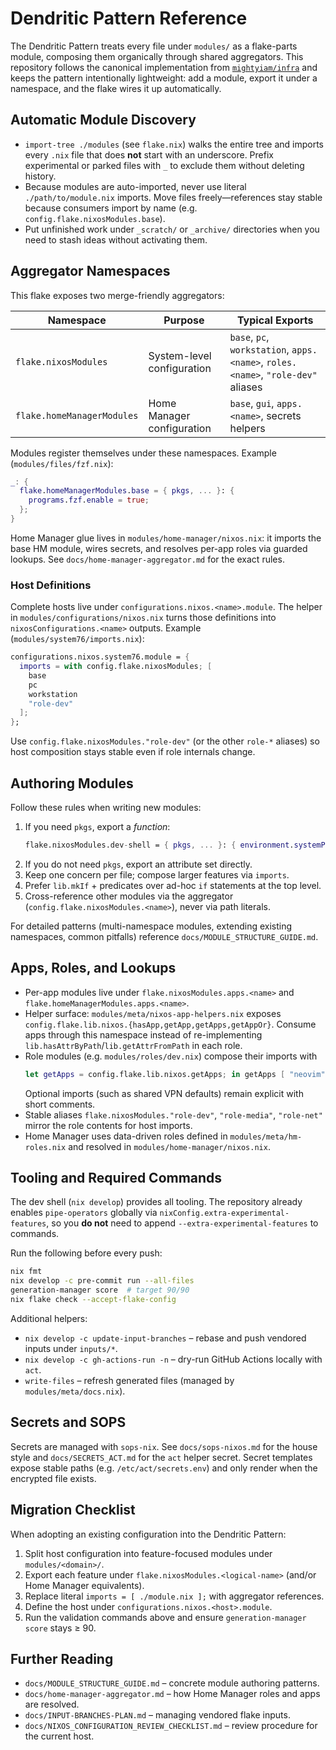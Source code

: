 # Dendritic Pattern Reference

The Dendritic Pattern treats every file under `modules/` as a flake-parts module, composing them organically through shared aggregators. This repository follows the canonical implementation from [`mightyiam/infra`](https://github.com/mightyiam/infra) and keeps the pattern intentionally lightweight: add a module, export it under a namespace, and the flake wires it up automatically.

## Automatic Module Discovery

- `import-tree ./modules` (see `flake.nix`) walks the entire tree and imports every `.nix` file that does **not** start with an underscore. Prefix experimental or parked files with `_` to exclude them without deleting history.
- Because modules are auto-imported, never use literal `./path/to/module.nix` imports. Move files freely—references stay stable because consumers import by name (e.g. `config.flake.nixosModules.base`).
- Put unfinished work under `_scratch/` or `_archive/` directories when you need to stash ideas without activating them.

## Aggregator Namespaces

This flake exposes two merge-friendly aggregators:

| Namespace                  | Purpose                    | Typical Exports                                                                  |
| -------------------------- | -------------------------- | -------------------------------------------------------------------------------- |
| `flake.nixosModules`       | System-level configuration | `base`, `pc`, `workstation`, `apps.<name>`, `roles.<name>`, `"role-dev"` aliases |
| `flake.homeManagerModules` | Home Manager configuration | `base`, `gui`, `apps.<name>`, secrets helpers                                    |

Modules register themselves under these namespaces. Example (`modules/files/fzf.nix`):

```nix
_: {
  flake.homeManagerModules.base = { pkgs, ... }: {
    programs.fzf.enable = true;
  };
}
```

Home Manager glue lives in `modules/home-manager/nixos.nix`: it imports the base HM module, wires secrets, and resolves per-app roles via guarded lookups. See `docs/home-manager-aggregator.md` for the exact rules.

### Host Definitions

Complete hosts live under `configurations.nixos.<name>.module`. The helper in `modules/configurations/nixos.nix` turns those definitions into `nixosConfigurations.<name>` outputs. Example (`modules/system76/imports.nix`):

```nix
configurations.nixos.system76.module = {
  imports = with config.flake.nixosModules; [
    base
    pc
    workstation
    "role-dev"
  ];
};
```

Use `config.flake.nixosModules."role-dev"` (or the other `role-*` aliases) so host composition stays stable even if role internals change.

## Authoring Modules

Follow these rules when writing new modules:

1. If you need `pkgs`, export a _function_:
   ```nix
   flake.nixosModules.dev-shell = { pkgs, ... }: { environment.systemPackages = with pkgs; [ jq yq ]; };
   ```
2. If you do not need `pkgs`, export an attribute set directly.
3. Keep one concern per file; compose larger features via `imports`.
4. Prefer `lib.mkIf` + predicates over ad-hoc `if` statements at the top level.
5. Cross-reference other modules via the aggregator (`config.flake.nixosModules.<name>`), never via path literals.

For detailed patterns (multi-namespace modules, extending existing namespaces, common pitfalls) reference `docs/MODULE_STRUCTURE_GUIDE.md`.

## Apps, Roles, and Lookups

- Per-app modules live under `flake.nixosModules.apps.<name>` and `flake.homeManagerModules.apps.<name>`.
- Helper surface: `modules/meta/nixos-app-helpers.nix` exposes `config.flake.lib.nixos.{hasApp,getApp,getApps,getAppOr}`. Consume apps through this namespace instead of re-implementing `lib.hasAttrByPath`/`lib.getAttrFromPath` in each role.
- Role modules (e.g. `modules/roles/dev.nix`) compose their imports with
  ```nix
  let getApps = config.flake.lib.nixos.getApps; in getApps [ "neovim" "httpie" ]
  ```
  Optional imports (such as shared VPN defaults) remain explicit with short comments.
- Stable aliases `flake.nixosModules."role-dev"`, `"role-media"`, `"role-net"` mirror the role contents for host imports.
- Home Manager uses data-driven roles defined in `modules/meta/hm-roles.nix` and resolved in `modules/home-manager/nixos.nix`.

## Tooling and Required Commands

The dev shell (`nix develop`) provides all tooling. The repository already enables `pipe-operators` globally via `nixConfig.extra-experimental-features`, so you **do not** need to append `--extra-experimental-features` to commands.

Run the following before every push:

```bash
nix fmt
nix develop -c pre-commit run --all-files
generation-manager score  # target 90/90
nix flake check --accept-flake-config
```

Additional helpers:

- `nix develop -c update-input-branches` – rebase and push vendored inputs under `inputs/*`.
- `nix develop -c gh-actions-run -n` – dry-run GitHub Actions locally with `act`.
- `write-files` – refresh generated files (managed by `modules/meta/docs.nix`).

## Secrets and SOPS

Secrets are managed with `sops-nix`. See `docs/sops-nixos.md` for the house style and `docs/SECRETS_ACT.md` for the `act` helper secret. Secret templates expose stable paths (e.g. `/etc/act/secrets.env`) and only render when the encrypted file exists.

## Migration Checklist

When adopting an existing configuration into the Dendritic Pattern:

1. Split host configuration into feature-focused modules under `modules/<domain>/`.
2. Export each feature under `flake.nixosModules.<logical-name>` (and/or Home Manager equivalents).
3. Replace literal `imports = [ ./module.nix ];` with aggregator references.
4. Define the host under `configurations.nixos.<host>.module`.
5. Run the validation commands above and ensure `generation-manager score` stays ≥ 90.

## Further Reading

- `docs/MODULE_STRUCTURE_GUIDE.md` – concrete module authoring patterns.
- `docs/home-manager-aggregator.md` – how Home Manager roles and apps are resolved.
- `docs/INPUT-BRANCHES-PLAN.md` – managing vendored flake inputs.
- `docs/NIXOS_CONFIGURATION_REVIEW_CHECKLIST.md` – review procedure for the current host.
